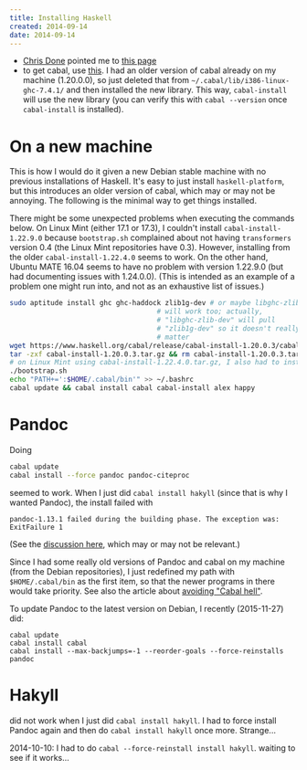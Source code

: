 ```yaml
---
title: Installing Haskell
created: 2014-09-14
date: 2014-09-14
---
```


- [Chris Done](http://chrisdone.com/) pointed me to [this page](https://github.com/bitemyapp/learnhaskell#debian)
- to get cabal, use [this](https://www.haskell.org/cabal/download.html).
I had an older version of cabal already on my machine (1.20.0.0), so just deleted that from `~/.cabal/lib/i386-linux-ghc-7.4.1/` and then installed the new library. This way, `cabal-install` will use the new library (you can verify this with `cabal --version` once `cabal-install` is installed).

# On a new machine

This is how I would do it given a new Debian stable machine with no previous installations of Haskell.
It's easy to just install `haskell-platform`, but this introduces an older version of cabal, which may or may not be annoying.
The following is the minimal way to get things installed.

There might be some unexpected problems when executing the commands below.
On Linux Mint (either 17.1 or 17.3), I couldn't install `cabal-install-1.22.9.0` because `bootstrap.sh` complained about not having `transformers` version 0.4 (the Linux Mint repositories have 0.3).
However, installing from the older `cabal-install-1.22.4.0` seems to work.
On the other hand, Ubuntu MATE 16.04 seems to have no problem with version 1.22.9.0 (but had documenting issues with 1.24.0.0).
(This is intended as an example of a problem one might run into, and not as an exhaustive list of issues.)

```bash
sudo aptitude install ghc ghc-haddock zlib1g-dev # or maybe libghc-zlib
                                    # will work too; actually, 
                                    # "libghc-zlib-dev" will pull
                                    # "zlib1g-dev" so it doesn't really
                                    # matter
wget https://www.haskell.org/cabal/release/cabal-install-1.20.0.3/cabal-install-1.20.0.3.tar.gz
tar -zxf cabal-install-1.20.0.3.tar.gz && rm cabal-install-1.20.0.3.tar.gz
# on Linux Mint using cabal-install-1.22.4.0.tar.gz, I also had to install ghc-prof and ghc-dynamic for this to work.
./bootstrap.sh
echo "PATH+=':$HOME/.cabal/bin'" >> ~/.bashrc
cabal update && cabal install cabal cabal-install alex happy
```



# Pandoc

Doing

```bash
cabal update
cabal install --force pandoc pandoc-citeproc
```

seemed to work. When I just did `cabal install hakyll` (since that is why I wanted Pandoc), the install failed with

```
pandoc-1.13.1 failed during the building phase. The exception was:
ExitFailure 1
```

(See the [discussion here](https://groups.google.com/forum/#!topic/pandoc-discuss/NbredqPHVCg), which may or may not be relevant.)


Since I had some really old versions of Pandoc and cabal on my machine (from the Debian repositories), I just redefined my path with `$HOME/.cabal/bin` as the first item, so that the newer programs in there would take priority.
See also the article about [avoiding "Cabal hell"](http://softwaresimply.blogspot.com/2014/07/haskell-best-practices-for-avoiding.html).

To update Pandoc to the latest version on Debian, I recently (2015-11-27) did:

```{.bash}
cabal update
cabal install cabal
cabal install --max-backjumps=-1 --reorder-goals --force-reinstalls pandoc
```

# Hakyll

did not work when I just did `cabal install hakyll`. I had to force install Pandoc again and then do `cabal install hakyll` once more. Strange...

2014-10-10: I had to do `cabal --force-reinstall install hakyll`. waiting to see if it works...
